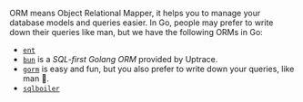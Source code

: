 ORM means Object Relational Mapper, it helps you to manage your database models and queries easier. In Go, people may prefer to write down their queries like man, but we have the following ORMs in Go:

-   [`ent`](https://github.com/ent/ent)
-   [`bun`](https://github.com/uptrace/bun) is a _SQL-first Golang ORM_ provided by Uptrace.
-   [`gorm`](https://github.com/go-gorm/gorm) is easy and fun, but you also prefer to write down your queries, like man 💪.
-   [`sqlboiler`](https://github.com/volatiletech/sqlboiler)
